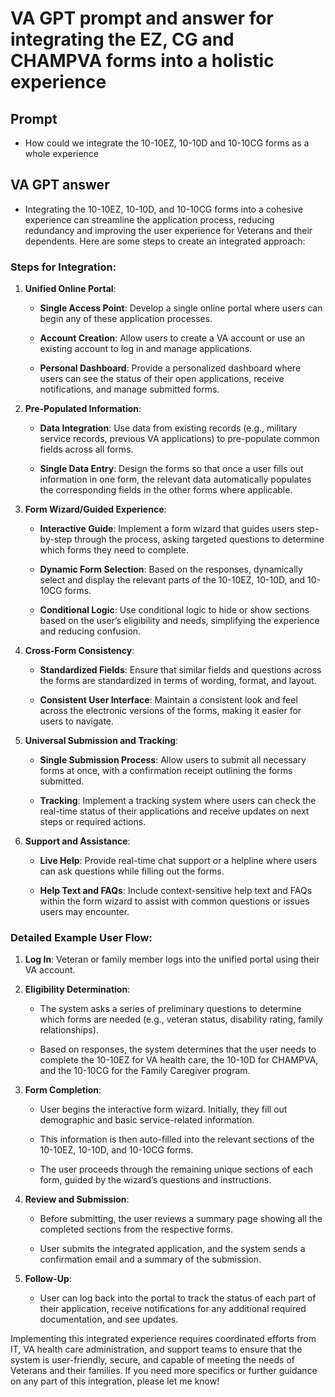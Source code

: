 # VA GPT prompt and answer for integrating the EZ, CG and CHAMPVA forms into a holistic experience

## Prompt
- How could we integrate the 10-10EZ, 10-10D and 10-10CG forms as a whole experience

## VA GPT answer

- Integrating the 10-10EZ, 10-10D, and 10-10CG forms into a cohesive experience can streamline the application process, reducing redundancy and improving the user experience for Veterans and their dependents. Here are some steps to create an integrated approach:
 

### Steps for Integration:

1. **Unified Online Portal**:

   - **Single Access Point**: Develop a single online portal where users can begin any of these application processes.

   - **Account Creation**: Allow users to create a VA account or use an existing account to log in and manage applications.

   - **Personal Dashboard**: Provide a personalized dashboard where users can see the status of their open applications, receive notifications, and manage submitted forms.

 

2. **Pre-Populated Information**:

   - **Data Integration**: Use data from existing records (e.g., military service records, previous VA applications) to pre-populate common fields across all forms.

   - **Single Data Entry**: Design the forms so that once a user fills out information in one form, the relevant data automatically populates the corresponding fields in the other forms where applicable.

 

3. **Form Wizard/Guided Experience**:

   - **Interactive Guide**: Implement a form wizard that guides users step-by-step through the process, asking targeted questions to determine which forms they need to complete.

   - **Dynamic Form Selection**: Based on the responses, dynamically select and display the relevant parts of the 10-10EZ, 10-10D, and 10-10CG forms.

   - **Conditional Logic**: Use conditional logic to hide or show sections based on the user’s eligibility and needs, simplifying the experience and reducing confusion.

 

4. **Cross-Form Consistency**:

   - **Standardized Fields**: Ensure that similar fields and questions across the forms are standardized in terms of wording, format, and layout.

   - **Consistent User Interface**: Maintain a consistent look and feel across the electronic versions of the forms, making it easier for users to navigate.

  

5. **Universal Submission and Tracking**:

   - **Single Submission Process**: Allow users to submit all necessary forms at once, with a confirmation receipt outlining the forms submitted.

   - **Tracking**: Implement a tracking system where users can check the real-time status of their applications and receive updates on next steps or required actions.

 

6. **Support and Assistance**:

   - **Live Help**: Provide real-time chat support or a helpline where users can ask questions while filling out the forms.

   - **Help Text and FAQs**: Include context-sensitive help text and FAQs within the form wizard to assist with common questions or issues users may encounter.

 

### Detailed Example User Flow:

1. **Log In**: Veteran or family member logs into the unified portal using their VA account.

2. **Eligibility Determination**:

   - The system asks a series of preliminary questions to determine which forms are needed (e.g., veteran status, disability rating, family relationships).

   - Based on responses, the system determines that the user needs to complete the 10-10EZ for VA health care, the 10-10D for CHAMPVA, and the 10-10CG for the Family Caregiver program.

3. **Form Completion**:

   - User begins the interactive form wizard. Initially, they fill out demographic and basic service-related information.

   - This information is then auto-filled into the relevant sections of the 10-10EZ, 10-10D, and 10-10CG forms.

   - The user proceeds through the remaining unique sections of each form, guided by the wizard’s questions and instructions.

4. **Review and Submission**:

   - Before submitting, the user reviews a summary page showing all the completed sections from the respective forms.

   - User submits the integrated application, and the system sends a confirmation email and a summary of the submission.

5. **Follow-Up**:

   - User can log back into the portal to track the status of each part of their application, receive notifications for any additional required documentation, and see updates.

 

Implementing this integrated experience requires coordinated efforts from IT, VA health care administration, and support teams to ensure that the system is user-friendly, secure, and capable of meeting the needs of Veterans and their families. If you need more specifics or further guidance on any part of this integration, please let me know!
